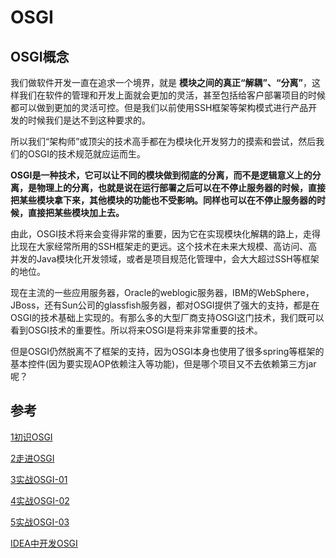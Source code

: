 # OSGI



## OSGI概念

我们做软件开发一直在追求一个境界，就是 **模块之间的真正“解耦”、“分离”**，这样我们在软件的管理和开发上面就会更加的灵活，甚至包括给客户部署项目的时候都可以做到更加的灵活可控。但是我们以前使用SSH框架等架构模式进行产品开发的时候我们是达不到这种要求的。

所以我们“架构师”或顶尖的技术高手都在为模块化开发努力的摸索和尝试，然后我们的OSGI的技术规范就应运而生。

**OSGI是一种技术，它可以让不同的模块做到彻底的分离，而不是逻辑意义上的分离，是物理上的分离，也就是说在运行部署之后可以在不停止服务器的时候，直接把某些模块拿下来，其他模块的功能也不受影响。同样也可以在不停止服务器的时候，直接把某些模块加上去。**

由此，OSGI技术将来会变得非常的重要，因为它在实现模块化解耦的路上，走得比现在大家经常所用的SSH框架走的更远。这个技术在未来大规模、高访问、高并发的Java模块化开发领域，或者是项目规范化管理中，会大大超过SSH等框架的地位。

现在主流的一些应用服务器，Oracle的weblogic服务器，IBM的WebSphere，JBoss，还有Sun公司的glassfish服务器，都对OSGI提供了强大的支持，都是在OSGI的技术基础上实现的。有那么多的大型厂商支持OSGI这门技术，我们既可以看到OSGI技术的重要性。所以将来OSGI是将来非常重要的技术。

但是OSGI仍然脱离不了框架的支持，因为OSGI本身也使用了很多spring等框架的基本控件(因为要实现AOP依赖注入等功能)，但是哪个项目又不去依赖第三方jar呢？









## 参考

[1初识OSGI](https://blog.csdn.net/acmman/article/details/50848595?ops_request_misc=%257B%2522request%255Fid%2522%253A%2522160386637719724836736389%2522%252C%2522scm%2522%253A%252220140713.130102334.pc%255Fblog.%2522%257D&request_id=160386637719724836736389&biz_id=0&utm_medium=distribute.pc_search_result.none-task-blog-2~blog~first_rank_v2~rank_blog_default-1-50848595.pc_v2_rank_blog_default&utm_term=OSGI&spm=1018.2118.3001.4187)

[2走进OSGI](https://blog.csdn.net/acmman/article/details/50904044?ops_request_misc=%257B%2522request%255Fid%2522%253A%2522160386637719724836736389%2522%252C%2522scm%2522%253A%252220140713.130102334.pc%255Fblog.%2522%257D&request_id=160386637719724836736389&biz_id=0&utm_medium=distribute.pc_search_result.none-task-blog-2~blog~first_rank_v2~rank_blog_default-2-50904044.pc_v2_rank_blog_default&utm_term=OSGI&spm=1018.2118.3001.4187)

[3实战OSGI-01](https://blog.csdn.net/acmman/article/details/50906996?ops_request_misc=%257B%2522request%255Fid%2522%253A%2522160386637719724836736389%2522%252C%2522scm%2522%253A%252220140713.130102334.pc%255Fblog.%2522%257D&request_id=160386637719724836736389&biz_id=0&utm_medium=distribute.pc_search_result.none-task-blog-2~blog~first_rank_v2~rank_blog_default-4-50906996.pc_v2_rank_blog_default&utm_term=OSGI&spm=1018.2118.3001.4187)

[4实战OSGI-02](https://blog.csdn.net/acmman/article/details/50916011?ops_request_misc=%257B%2522request%255Fid%2522%253A%2522160386637719724836736389%2522%252C%2522scm%2522%253A%252220140713.130102334.pc%255Fblog.%2522%257D&request_id=160386637719724836736389&biz_id=0&utm_medium=distribute.pc_search_result.none-task-blog-2~blog~first_rank_v2~rank_blog_default-6-50916011.pc_v2_rank_blog_default&utm_term=OSGI&spm=1018.2118.3001.4187)

[5实战OSGI-03](https://blog.csdn.net/acmman/article/details/50935373?ops_request_misc=%257B%2522request%255Fid%2522%253A%2522160386637719724836736389%2522%252C%2522scm%2522%253A%252220140713.130102334.pc%255Fblog.%2522%257D&request_id=160386637719724836736389&biz_id=0&utm_medium=distribute.pc_search_result.none-task-blog-2~blog~first_rank_v2~rank_blog_default-5-50935373.pc_v2_rank_blog_default&utm_term=OSGI&spm=1018.2118.3001.4187)

[IDEA中开发OSGI](https://blog.csdn.net/qq_34248376/article/details/82585930)


